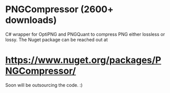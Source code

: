 # PNGCompressor (2600+ downloads)
C# wrapper for OptiPNG and PNGQuant to compress PNG either lossless or lossy.
The Nuget package can be reached out at 
# https://www.nuget.org/packages/PNGCompressor/
Soon will be outsourcing the code. :)

